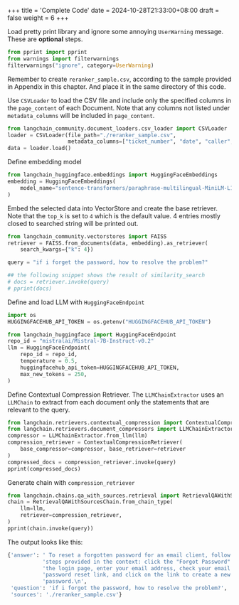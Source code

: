 +++
title = 'Complete Code'
date = 2024-10-28T21:33:00+08:00
draft = false
weight = 6
+++

Load pretty print library and ignore some annoying `UserWarning` message. These are **optional** steps.

```py
from pprint import pprint
from warnings import filterwarnings
filterwarnings("ignore", category=UserWarning)
```

Remember to create `reranker_sample.csv`, according to the sample provided in Appendix in this chapter. And place it in the same directory of this code.

Use `CSVLoader` to load the CSV file and include only the specified columns in the `page_content` of each Document. Note that any columns not listed under `metadata_columns` will be included in `page_content`.

```py
from langchain_community.document_loaders.csv_loader import CSVLoader
loader = CSVLoader(file_path="./reranker_sample.csv",
                   metadata_columns=["ticket_number", "date", "caller", "responder", "timestamp"])
data = loader.load()
```

Define embedding model

```py
from langchain_huggingface.embeddings import HuggingFaceEmbeddings
embedding = HuggingFaceEmbeddings(
    model_name="sentence-transformers/paraphrase-multilingual-MiniLM-L12-v2"
)
```

Embed the selected data into VectorStore and create the base retriever. Note that the `top_k` is set to `4` which is the default value. 4 entries mostly closed to searched string will be printed out.

```py
from langchain_community.vectorstores import FAISS
retriever = FAISS.from_documents(data, embedding).as_retriever(
    search_kwargs={"k": 4})

query = "if i forget the password, how to resolve the problem?"

## the following snippet shows the result of similarity_search
# docs = retriever.invoke(query)
# pprint(docs)
```

Define and load LLM with `HuggingFaceEndpoint`
```py
import os
HUGGINGFACEHUB_API_TOKEN = os.getenv("HUGGINGFACEHUB_API_TOKEN")

from langchain_huggingface import HuggingFaceEndpoint
repo_id = "mistralai/Mistral-7B-Instruct-v0.2"
llm = HuggingFaceEndpoint(
    repo_id = repo_id,
    temperature = 0.5,
    huggingfacehub_api_token=HUGGINGFACEHUB_API_TOKEN,
    max_new_tokens = 250,
)
```

<!-- > Note: the `gguf` model should be downloaded prior to this step. -->

Define Contextual Compression Retriever. The `LLMChainExtractor` uses an `LLMChain` to extract from each document only the statements that are relevant to the query.

```python
from langchain.retrievers.contextual_compression import ContextualCompressionRetriever
from langchain.retrievers.document_compressors import LLMChainExtractor
compressor = LLMChainExtractor.from_llm(llm)
compression_retriever = ContextualCompressionRetriever(
    base_compressor=compressor, base_retriever=retriever
)
compressed_docs = compression_retriever.invoke(query)
pprint(compressed_docs)
```

Generate chain with `compression_retriever`
```py
from langchain.chains.qa_with_sources.retrieval import RetrievalQAWithSourcesChain
chain = RetrievalQAWithSourcesChain.from_chain_type(
    llm=llm, 
    retriever=compression_retriever,
)
pprint(chain.invoke(query))
```

The output looks like this:

```py
{'answer': ' To reset a forgotten password for an email client, follow the '
           'steps provided in the context: click the "Forgot Password" link on '
           'the login page, enter your email address, check your email for a '
           'password reset link, and click on the link to create a new '
           'password.\n',
 'question': 'if i forgot the password, how to resolve the problem?',
 'sources': './reranker_sample.csv'}
```
